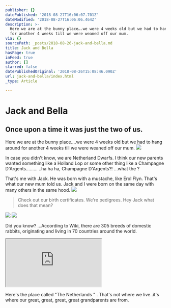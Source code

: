```yaml
---
publisher: {}
datePublished: '2018-08-27T16:06:07.701Z'
dateModified: '2018-08-27T16:06:06.464Z'
description: >-
  Here we are at the bunny place….we were 4 weeks old but we had to hang around
  for another 4 weeks till we were weaned off our mum.
via: {}
sourcePath: _posts/2018-08-26-jack-and-bella.md
title: Jack and Bella
hasPage: true
inFeed: true
author: []
starred: false
datePublishedOriginal: '2018-08-26T15:08:46.090Z'
url: jack-and-bella/index.html
_type: Article

---
```

# Jack and Bella

## Once upon a time it was just the two of us.

Here we are at the bunny place....we were 4 weeks old but we had to hang around for another 4 weeks till we were weaned off our mum.
![](https://the-grid-user-content.s3-us-west-2.amazonaws.com/e217328a-d23a-4ce4-9042-e2c991afbdd4.jpg)

In case you didn't know, we are Netherland Dwarfs. I think our new parents wanted something like a Holland Lop or some other thing like a Champagne D'Argents......... ..ha ha ha, Champagne D'Argents?! ...what the ?

That's me with Jack. He was born with a mustache, like Erol Flyn. That's what our new mum told us. Jack and I were born on the same day with many others in the same hood.
![](https://s3-us-west-2.amazonaws.com/the-grid-img/p/ee7ad85891a06d3c71e3cf2d7d4cdd362c720b48.jpg)

> Check out our birth certificates. We're pedigrees. 
> Hey Jack what does that mean?

![](https://s3-us-west-2.amazonaws.com/the-grid-img/p/d107a6cf7d6367114ab2e2e1bf8a06af49da79ca.jpg)
![](https://s3-us-west-2.amazonaws.com/the-grid-img/p/edfdfeda8b55de87ecdb0170bef8221fdfb709e9.jpg)

Did you know? ...According to Wiki, there are 305 breeds of domestic rabbits, originating and living in 70 countries around the world.

<iframe src="https://the-grid.github.io/ed-location/?latitude=51.83577752045248&amp;longitude=5.2734375&amp;zoom=3&amp;address=Netherlands" style=""></iframe>

Here's the place called "The Netherlands " . That's not where we live..it's where our great, great, great, great grandparents are from.